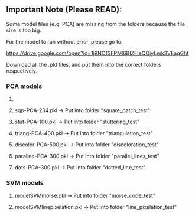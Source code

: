 ## Important Note (Please READ):

Some model files (e.g. PCA) are missing from the folders because the file size is too big.

For the model to run without error, please go to:

https://drive.google.com/open?id=1j9NC1SFPMl6BIZFIeQQjyLmk3VEaqGhf

Download all the .pkl files, and put them into the correct folders respectively.

### PCA models

1. 

2. sqp-PCA-234.pkl -> Put into folder "square_patch_test"

3. stut-PCA-100.pkl -> Put into folder "stuttering_test"

4. triang-PCA-400.pkl -> Put into folder "triangulation_test"

5. discolor-PCA-500.pkl -> Put into folder "discoloration_test"

6. paraline-PCA-300.pkl -> Put into folder "parallel_lines_test"

7. dots-PCA-300.pkl -> Put into folder "dotted_line_test"

### SVM models

1. modelSVMmorse.pkl -> Put into folder "morse_code_test"

2. modelSVMlinepixelation.pkl -> Put into folder "line_pixelation_test"

